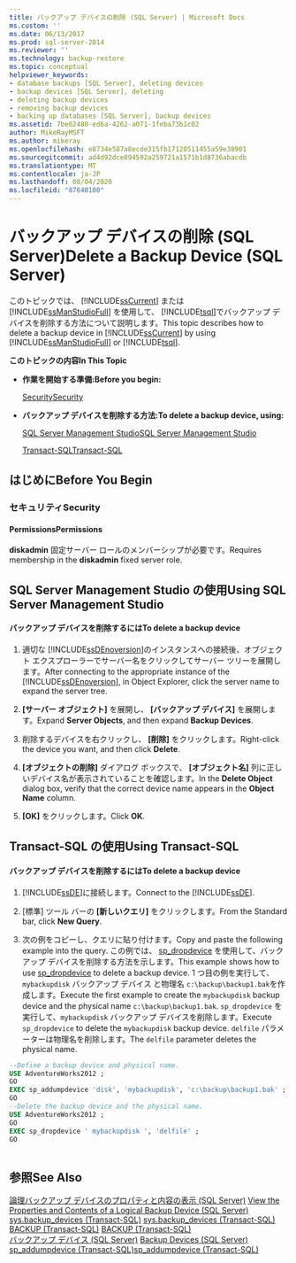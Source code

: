 ```yaml
---
title: バックアップ デバイスの削除 (SQL Server) | Microsoft Docs
ms.custom: ''
ms.date: 06/13/2017
ms.prod: sql-server-2014
ms.reviewer: ''
ms.technology: backup-restore
ms.topic: conceptual
helpviewer_keywords:
- database backups [SQL Server], deleting devices
- backup devices [SQL Server], deleting
- deleting backup devices
- removing backup devices
- backing up databases [SQL Server], backup devices
ms.assetid: 7be62480-ed6a-4262-a071-1feba73b1c02
author: MikeRayMSFT
ms.author: mikeray
ms.openlocfilehash: e8734e587a8ecde315fb17120511455a59e38901
ms.sourcegitcommit: ad4d92dce894592a259721a1571b1d8736abacdb
ms.translationtype: MT
ms.contentlocale: ja-JP
ms.lasthandoff: 08/04/2020
ms.locfileid: "87640100"
---
```

# <a name="delete-a-backup-device-sql-server"></a><span data-ttu-id="48980-102">バックアップ デバイスの削除 (SQL Server)</span><span class="sxs-lookup"><span data-stu-id="48980-102">Delete a Backup Device (SQL Server)</span></span>
  <span data-ttu-id="48980-103">このトピックでは、 [!INCLUDE[ssCurrent](../../includes/sscurrent-md.md)] または [!INCLUDE[ssManStudioFull](../../includes/ssmanstudiofull-md.md)] を使用して、 [!INCLUDE[tsql](../../includes/tsql-md.md)]でバックアップ デバイスを削除する方法について説明します。</span><span class="sxs-lookup"><span data-stu-id="48980-103">This topic describes how to delete a backup device in [!INCLUDE[ssCurrent](../../includes/sscurrent-md.md)] by using [!INCLUDE[ssManStudioFull](../../includes/ssmanstudiofull-md.md)] or [!INCLUDE[tsql](../../includes/tsql-md.md)].</span></span>  
  
 <span data-ttu-id="48980-104">**このトピックの内容**</span><span class="sxs-lookup"><span data-stu-id="48980-104">**In This Topic**</span></span>  
  
-   <span data-ttu-id="48980-105">**作業を開始する準備:**</span><span class="sxs-lookup"><span data-stu-id="48980-105">**Before you begin:**</span></span>  
  
     [<span data-ttu-id="48980-106">Security</span><span class="sxs-lookup"><span data-stu-id="48980-106">Security</span></span>](#Security)  
  
-   <span data-ttu-id="48980-107">**バックアップ デバイスを削除する方法:**</span><span class="sxs-lookup"><span data-stu-id="48980-107">**To delete a backup device, using:**</span></span>  
  
     [<span data-ttu-id="48980-108">SQL Server Management Studio</span><span class="sxs-lookup"><span data-stu-id="48980-108">SQL Server Management Studio</span></span>](#SSMSProcedure)  
  
     [<span data-ttu-id="48980-109">Transact-SQL</span><span class="sxs-lookup"><span data-stu-id="48980-109">Transact-SQL</span></span>](#TsqlProcedure)  
  
##  <a name="before-you-begin"></a><a name="BeforeYouBegin"></a> <span data-ttu-id="48980-110">はじめに</span><span class="sxs-lookup"><span data-stu-id="48980-110">Before You Begin</span></span>  
  
###  <a name="security"></a><a name="Security"></a> <span data-ttu-id="48980-111">セキュリティ</span><span class="sxs-lookup"><span data-stu-id="48980-111">Security</span></span>  
  
####  <a name="permissions"></a><a name="Permissions"></a> <span data-ttu-id="48980-112">Permissions</span><span class="sxs-lookup"><span data-stu-id="48980-112">Permissions</span></span>  
 <span data-ttu-id="48980-113">**diskadmin** 固定サーバー ロールのメンバーシップが必要です。</span><span class="sxs-lookup"><span data-stu-id="48980-113">Requires membership in the **diskadmin** fixed server role.</span></span>  
  
##  <a name="using-sql-server-management-studio"></a><a name="SSMSProcedure"></a> <span data-ttu-id="48980-114">SQL Server Management Studio の使用</span><span class="sxs-lookup"><span data-stu-id="48980-114">Using SQL Server Management Studio</span></span>  
  
#### <a name="to-delete-a-backup-device"></a><span data-ttu-id="48980-115">バックアップ デバイスを削除するには</span><span class="sxs-lookup"><span data-stu-id="48980-115">To delete a backup device</span></span>  
  
1.  <span data-ttu-id="48980-116">適切な [!INCLUDE[ssDEnoversion](../../includes/ssdenoversion-md.md)]のインスタンスへの接続後、オブジェクト エクスプローラーでサーバー名をクリックしてサーバー ツリーを展開します。</span><span class="sxs-lookup"><span data-stu-id="48980-116">After connecting to the appropriate instance of the [!INCLUDE[ssDEnoversion](../../includes/ssdenoversion-md.md)], in Object Explorer, click the server name to expand the server tree.</span></span>  
  
2.  <span data-ttu-id="48980-117">**[サーバー オブジェクト]** を展開し、 **[バックアップ デバイス]** を展開します。</span><span class="sxs-lookup"><span data-stu-id="48980-117">Expand **Server Objects**, and then expand **Backup Devices**.</span></span>  
  
3.  <span data-ttu-id="48980-118">削除するデバイスを右クリックし、 **[削除]** をクリックします。</span><span class="sxs-lookup"><span data-stu-id="48980-118">Right-click the device you want, and then click **Delete**.</span></span>  
  
4.  <span data-ttu-id="48980-119">**[オブジェクトの削除]** ダイアログ ボックスで、 **[オブジェクト名]** 列に正しいデバイス名が表示されていることを確認します。</span><span class="sxs-lookup"><span data-stu-id="48980-119">In the **Delete Object** dialog box, verify that the correct device name appears in the **Object Name** column.</span></span>  
  
5.  <span data-ttu-id="48980-120">**[OK]** をクリックします。</span><span class="sxs-lookup"><span data-stu-id="48980-120">Click **OK**.</span></span>  
  
##  <a name="using-transact-sql"></a><a name="TsqlProcedure"></a> <span data-ttu-id="48980-121">Transact-SQL の使用</span><span class="sxs-lookup"><span data-stu-id="48980-121">Using Transact-SQL</span></span>  
  
#### <a name="to-delete-a-backup-device"></a><span data-ttu-id="48980-122">バックアップ デバイスを削除するには</span><span class="sxs-lookup"><span data-stu-id="48980-122">To delete a backup device</span></span>  
  
1.  <span data-ttu-id="48980-123">[!INCLUDE[ssDE](../../includes/ssde-md.md)]に接続します。</span><span class="sxs-lookup"><span data-stu-id="48980-123">Connect to the [!INCLUDE[ssDE](../../includes/ssde-md.md)].</span></span>  
  
2.  <span data-ttu-id="48980-124">[標準] ツール バーの **[新しいクエリ]** をクリックします。</span><span class="sxs-lookup"><span data-stu-id="48980-124">From the Standard bar, click **New Query**.</span></span>  
  
3.  <span data-ttu-id="48980-125">次の例をコピーし、クエリに貼り付けます。</span><span class="sxs-lookup"><span data-stu-id="48980-125">Copy and paste the following example into the query.</span></span> <span data-ttu-id="48980-126">この例では、 [sp_dropdevice](/sql/relational-databases/system-stored-procedures/sp-dropdevice-transact-sql) を使用して、バックアップ デバイスを削除する方法を示します。</span><span class="sxs-lookup"><span data-stu-id="48980-126">This example shows how to use [sp_dropdevice](/sql/relational-databases/system-stored-procedures/sp-dropdevice-transact-sql) to delete a backup device.</span></span> <span data-ttu-id="48980-127">1 つ目の例を実行して、 `mybackupdisk` バックアップ デバイス と物理名 `c:\backup\backup1.bak`を作成します。</span><span class="sxs-lookup"><span data-stu-id="48980-127">Execute the first example to create the `mybackupdisk` backup device and the physical name `c:\backup\backup1.bak`.</span></span> <span data-ttu-id="48980-128">`sp_dropdevice` を実行して、`mybackupdisk` バックアップ デバイスを削除します。</span><span class="sxs-lookup"><span data-stu-id="48980-128">Execute `sp_dropdevice` to delete the `mybackupdisk` backup device.</span></span> <span data-ttu-id="48980-129">`delfile` パラメーターは物理名を削除します。</span><span class="sxs-lookup"><span data-stu-id="48980-129">The `delfile` parameter deletes the physical name.</span></span>  
  
```sql  
--Define a backup device and physical name.   
USE AdventureWorks2012 ;  
GO  
EXEC sp_addumpdevice 'disk', 'mybackupdisk', 'c:\backup\backup1.bak' ;  
GO  
--Delete the backup device and the physical name.  
USE AdventureWorks2012 ;  
GO  
EXEC sp_dropdevice ' mybackupdisk ', 'delfile' ;  
GO  
  
```  
  
## <a name="see-also"></a><span data-ttu-id="48980-130">参照</span><span class="sxs-lookup"><span data-stu-id="48980-130">See Also</span></span>  
 <span data-ttu-id="48980-131">[論理バックアップ デバイスのプロパティと内容の表示 &#40;SQL Server&#41;](view-the-properties-and-contents-of-a-logical-backup-device-sql-server.md) </span><span class="sxs-lookup"><span data-stu-id="48980-131">[View the Properties and Contents of a Logical Backup Device &#40;SQL Server&#41;](view-the-properties-and-contents-of-a-logical-backup-device-sql-server.md) </span></span>  
 <span data-ttu-id="48980-132">[sys.backup_devices &#40;Transact-SQL&#41;](/sql/relational-databases/system-catalog-views/sys-backup-devices-transact-sql) </span><span class="sxs-lookup"><span data-stu-id="48980-132">[sys.backup_devices &#40;Transact-SQL&#41;](/sql/relational-databases/system-catalog-views/sys-backup-devices-transact-sql) </span></span>  
 <span data-ttu-id="48980-133">[BACKUP &#40;Transact-SQL&#41;](/sql/t-sql/statements/backup-transact-sql) </span><span class="sxs-lookup"><span data-stu-id="48980-133">[BACKUP &#40;Transact-SQL&#41;](/sql/t-sql/statements/backup-transact-sql) </span></span>  
 <span data-ttu-id="48980-134">[バックアップ デバイス &#40;SQL Server&#41;](backup-devices-sql-server.md) </span><span class="sxs-lookup"><span data-stu-id="48980-134">[Backup Devices &#40;SQL Server&#41;](backup-devices-sql-server.md) </span></span>  
 [<span data-ttu-id="48980-135">sp_addumpdevice &#40;Transact-SQL&#41;</span><span class="sxs-lookup"><span data-stu-id="48980-135">sp_addumpdevice &#40;Transact-SQL&#41;</span></span>](/sql/relational-databases/system-stored-procedures/sp-addumpdevice-transact-sql)  
  
  
